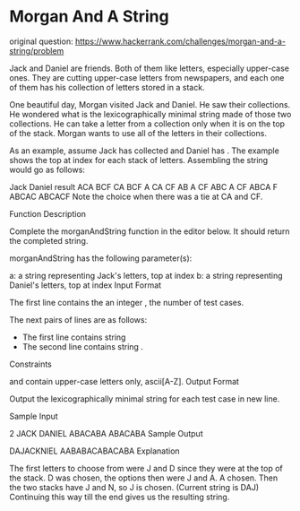# Morgan And A String

original question: https://www.hackerrank.com/challenges/morgan-and-a-string/problem

Jack and Daniel are friends. Both of them like letters, especially upper-case ones. 
They are cutting upper-case letters from newspapers, and each one of them has his collection of letters stored in a stack.

One beautiful day, Morgan visited Jack and Daniel. He saw their collections. He wondered what is the lexicographically minimal string made of those two collections. He can take a letter from a collection only when it is on the top of the stack. Morgan wants to use all of the letters in their collections.

As an example, assume Jack has collected  and Daniel has . The example shows the top at index for each stack of letters. Assembling the string would go as follows:

Jack	Daniel	result
ACA	BCF
CA	BCF	A
CA	CF	AB
A	CF	ABC
A	CF	ABCA
    	F	ABCAC
    		ABCACF
Note the choice when there was a tie at CA and CF.

Function Description

Complete the morganAndString function in the editor below. It should return the completed string.

morganAndString has the following parameter(s):

a: a string representing Jack's letters, top at index 
b: a string representing Daniel's letters, top at index 
Input Format

The first line contains the an integer , the number of test cases.

The next  pairs of lines are as follows: 
- The first line contains string  
- The second line contains string .

Constraints

 and  contain upper-case letters only, ascii[A-Z].
Output Format

Output the lexicographically minimal string  for each test case in new line.

Sample Input

2
JACK
DANIEL
ABACABA
ABACABA
Sample Output

DAJACKNIEL
AABABACABACABA
Explanation

The first letters to choose from were J and D since they were at the top of the stack. D was chosen, the options then were J and A. A chosen. Then the two stacks have J and N, so J is chosen. (Current string is DAJ) Continuing this way till the end gives us the resulting string. 
